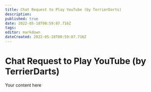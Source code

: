 ```yaml
---
title: Chat Request to Play YouTube (by TerrierDarts) 
description: 
published: true
date: 2022-05-18T00:59:07.716Z
tags: 
editor: markdown
dateCreated: 2022-05-18T00:59:07.716Z
---
```


# Chat Request to Play YouTube (by TerrierDarts)
Your content here